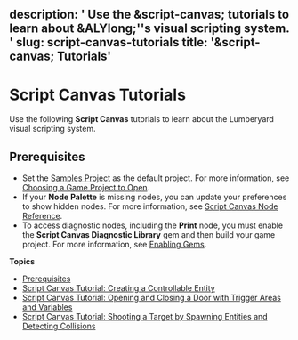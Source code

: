 description: ' Use the &script-canvas; tutorials to learn about &ALYlong;''s visual
  scripting system. '
slug: script-canvas-tutorials
title: '&script-canvas; Tutorials'
---
# Script Canvas Tutorials<a name="script-canvas-tutorials"></a>

Use the following **Script Canvas** tutorials to learn about the Lumberyard visual scripting system\.

## Prerequisites<a name="prerequisites-for-script-canvas-tutorial"></a>
+ Set the [Samples Project](sample-project-samples.md) as the default project\. For more information, see [Choosing a Game Project to Open](configurator-projects.md#project-configurator-launch-projects)\.
+ If your **Node Palette** is missing nodes, you can update your preferences to show hidden nodes\. For more information, see [Script Canvas Node Reference](script-canvas-node-reference.md)\. 
+ To access diagnostic nodes, including the **Print** node, you must enable the **Script Canvas Diagnostic Library** gem and then build your game project\. For more information, see [Enabling Gems](gems-system-using-project-configurator.md)\.

**Topics**
+ [Prerequisites](#prerequisites-for-script-canvas-tutorial)
+ [Script Canvas Tutorial: Creating a Controllable Entity](script-canvas-tutorial-controllable-character.md)
+ [Script Canvas Tutorial: Opening and Closing a Door with Trigger Areas and Variables](script-canvas-tutorial-trigger-areas.md)
+ [Script Canvas Tutorial: Shooting a Target by Spawning Entities and Detecting Collisions](script-canvas-tutorial-collisions-targets.md)